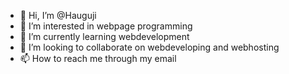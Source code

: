 - 👋 Hi, I’m @Hauguji
- 👀 I’m interested in webpage programming
- 🌱 I’m currently learning webdevelopment
- 💞️ I’m looking to collaborate on webdeveloping and webhosting
- 📫 How to reach me  through my email

<!---
Hauguji/Hauguji is a ✨ special ✨ repository because its `README.md` (this file) appears on your GitHub profile.
You can click the Preview link to take a look at your changes.
--->
